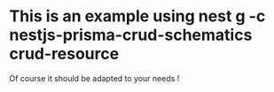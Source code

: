 # This is an example using nest g -c nestjs-prisma-crud-schematics crud-resource

Of course it should be adapted to your needs !
